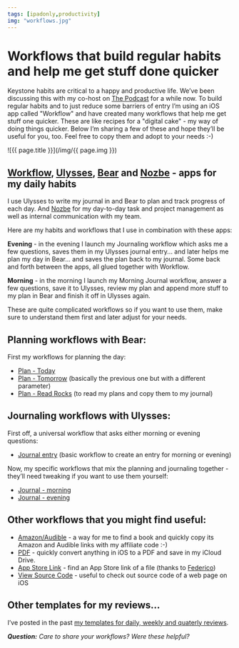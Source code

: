 ```yaml
---
tags: [ipadonly,productivity]
img: "workflows.jpg"
---
```


# Workflows that build regular habits and help me get stuff done quicker

Keystone habits are critical to a happy and productive life. We’ve been discussing this with my co-host on [The Podcast][p] for a while now. To build regular habits and to just reduce some barriers of entry I’m using an iOS app called "Workflow" and have created many workflows that help me get stuff one quicker. These are like recipes for a "digital cake" - my way of doing things quicker. Below I’m sharing a few of these and hope they’ll be useful for you, too. Feel free to copy them and adopt to your needs :-)

<!--More-->

![{{ page.title }}](/img/{{ page.img }})

## [Workflow](https://itunes.apple.com/us/app/workflow/id915249334?mt=8&uo=4&at=1l3vvCJ&ct=sliwinski), [Ulysses](https://itunes.apple.com/us/app/ulysses/id1225571038?mt=8&uo=4&at=1l3vvCJ&ct=sliwinski), [Bear](https://itunes.apple.com/us/app/bear/id1016366447?mt=8&uo=4&at=1l3vvCJ&ct=sliwinski) and [Nozbe](https://itunes.apple.com/us/app/nozbe-productive-team/id588361631?mt=8&uo=4&at=1l3vvCJ&ct=sliwinski) - apps for my daily habits

I use Ulysses to write my journal in and Bear to plan and track progress of each day. And [Nozbe][n] for my day-to-day task and project management as well as internal communication with my team.

Here are my habits and workflows that I use in combination with these apps:

**Evening** - in the evening I launch my Journaling workflow which asks me a few questions, saves them in my Ulysses journal entry... and later helps me plan my day in Bear... and saves the plan back to my journal. Some back and forth between the apps, all glued together with Workflow.

**Morning** - in the morning I launch my Morning Journal workflow, answer a few questions, save it to Ulysses, review my plan and append more stuff to my plan in Bear and finish it off in Ulysses again.

These are quite complicated workflows so if you want to use them, make sure to understand them first and later adjust for your needs.

## Planning workflows with Bear:

First my workflows for planning the day:

- [Plan - Today](https://workflow.is/workflows/668c20399241474f80b823c0c4c985a0)
- [Plan - Tomorrow](https://workflow.is/workflows/3c26aa97df7549ed98e24d16a6a3cce4) (basically the previous one but with a different parameter)
- [Plan - Read Rocks](https://workflow.is/workflows/aec24a1c79f046f2a902c23f844e9d70) (to read my plans and copy them to my journal)

## Journaling workflows with Ulysses:

First off, a universal workflow that asks either morning or evening questions:

- [Journal entry](https://workflow.is/workflows/740061b5308b4bde90c59b077de20f9c) (basic workflow to create an entry for morning or evening)

Now, my specific workflows that mix the planning and journaling together - they’ll need tweaking if you want to use them yourself:

- [Journal - morning](https://workflow.is/workflows/e77a0f196ae042d4b3d17071273a91e9)
- [Journal - evening](https://workflow.is/workflows/7afd664f0c8c4de2868c4d6b8fea67db)

## Other workflows that you might find useful:

- [Amazon/Audible](https://workflow.is/workflows/48bd6e31502c44f5b659e64203b127e9) - a way for me to find a book and quickly copy its Amazon and Audible links with my affiliate code :-)
- [PDF](https://workflow.is/workflows/be1752e4277f4fa79a8e2cc01029526b) - quickly convert anything in iOS to a PDF and save in my iCloud Drive.
- [App Store Link](https://workflow.is/workflows/38df4490decc4a5cb932a6bba6b33795) - find an App Store link of a file (thanks to [Federico](https://macstories.net))
- [View Source Code](https://workflow.is/workflows/68ca1ca1d2b04965b288a65d2a02e93c) - useful to check out source code of a web page on iOS

## Other templates for my reviews...

I’ve posted in the past [my templates for daily, weekly and quaterly reviews](https://sliwinski.com/review).

***Question:*** *Care to share your workflows? Were these helpful?*

[d]: http://db.tt/kD7Liux
[t]: https://twitter.com/MSliwinski
[p]: https://michael.gratis/thepodcastfm
[n]: https://michael.gratis/nozbe
[r]: https://michael.gratis/radex
[i]: https://michael.gratis/thepodcast
[o]: https://michael.gratis/ipadonly

